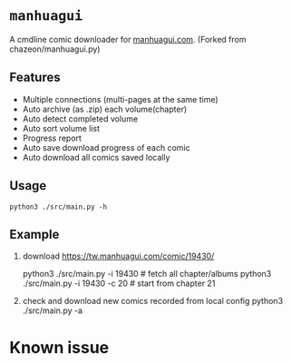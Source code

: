 # `manhuagui`

A cmdline comic downloader for [manhuagui.com](https://tw.manhuagui.com/).
(Forked from chazeon/manhuagui.py)

## Features
- Multiple connections (multi-pages at the same time)
- Auto archive (as .zip) each volume(chapter)
- Auto detect completed volume
- Auto sort volume list
- Progress report
- Auto save download progress of each comic
- Auto download all comics saved locally

## Usage
    python3 ./src/main.py -h

## Example
1. download https://tw.manhuagui.com/comic/19430/

    python3 ./src/main.py -i 19430			# fetch all chapter/albums
    python3 ./src/main.py -i 19430 -c 20	# start from chapter 21

1. check and download new comics recorded from local config
    python3 ./src/main.py -a


# Known issue

